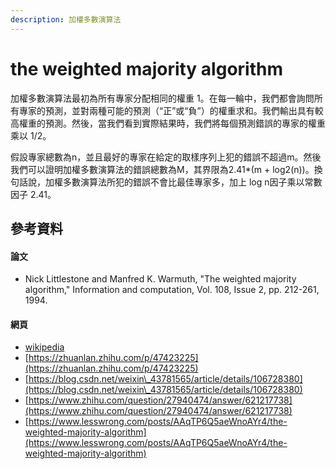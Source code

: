 ```yaml
---
description: 加權多數演算法
---
```


# the weighted majority algorithm

加權多數演算法最初為所有專家分配相同的權重 1。在每一輪中，我們都會詢問所有專家的預測，並對兩種可能的預測（“正”或“負”）的權重求和。我們輸出具有較高權重的預測。然後，當我們看到實際結果時，我們將每個預測錯誤的專家的權重乘以 1/2。

假設專家總數為n，並且最好的專家在給定的取樣序列上犯的錯誤不超過m。然後我們可以證明加權多數演算法的錯誤總數為M，其界限為2.41\*(m + log2(n))。換句話說，加權多數演算法所犯的錯誤不會比最佳專家多，加上 log n因子乘以常數因子 2.41。

## 參考資料

#### 論文

* Nick Littlestone and Manfred K. Warmuth,  "The weighted majority algorithm," Information and computation, Vol. 108, Issue 2, pp. 212-261, 1994.&#x20;

#### 網頁

* [wikipedia](https://en.wikipedia.org/wiki/Weighted\_majority\_algorithm\_\(machine\_learning\))
* [https://zhuanlan.zhihu.com/p/47423225](https://zhuanlan.zhihu.com/p/47423225)
* [https://blog.csdn.net/weixin\_43781565/article/details/106728380](https://blog.csdn.net/weixin\_43781565/article/details/106728380)
* [https://www.zhihu.com/question/27940474/answer/621217738](https://www.zhihu.com/question/27940474/answer/621217738)
* [https://www.lesswrong.com/posts/AAqTP6Q5aeWnoAYr4/the-weighted-majority-algorithm](https://www.lesswrong.com/posts/AAqTP6Q5aeWnoAYr4/the-weighted-majority-algorithm)
